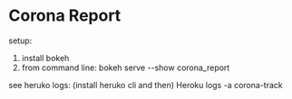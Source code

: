 # Corona Report

setup:
1) install bokeh
2) from command line:
bokeh serve --show corona_report

see heruko logs:
(install heruko cli and then)
Heroku logs -a corona-track